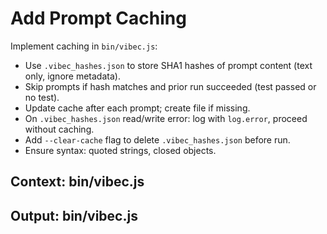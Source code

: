 # Add Prompt Caching

Implement caching in `bin/vibec.js`:
- Use `.vibec_hashes.json` to store SHA1 hashes of prompt content (text only, ignore metadata).
- Skip prompts if hash matches and prior run succeeded (test passed or no test).
- Update cache after each prompt; create file if missing.
- On `.vibec_hashes.json` read/write error: log with `log.error`, proceed without caching.
- Add `--clear-cache` flag to delete `.vibec_hashes.json` before run.
- Ensure syntax: quoted strings, closed objects.

## Context: bin/vibec.js
## Output: bin/vibec.js
